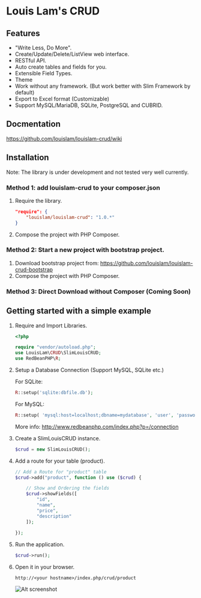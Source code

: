 # Louis Lam's CRUD

## Features
* "Write Less, Do More". 
* Create/Update/Delete/ListView web interface.
* RESTful API.
* Auto create tables and fields for you.
* Extensible Field Types.
* Theme
* Work without any framework. (But work better with Slim Framework by default)
* Export to Excel format (Customizable)
* Support MySQL/MariaDB, SQLite, PostgreSQL and CUBRID.


## Docmentation

https://github.com/louislam/louislam-crud/wiki

## Installation

Note: The library is under development and not tested very well currently. 

### Method 1: add louislam-crud to your composer.json

1. Require the library.
    ```json
    "require": {
        "louislam/louislam-crud": "1.0.*"
    }
    ```
    
1. Compose the project with PHP Composer.

### Method 2: Start a new project with bootstrap project.

1. Download bootstrap project from: https://github.com/louislam/louislam-crud-bootstrap
1. Compose the project with PHP Composer.

### Method 3: Direct Download without Composer (Coming Soon)

## Getting started with a simple example
1. Require and Import Libraries.
    ```php
    <?php
    
    require "vendor/autoload.php";
    use LouisLam\CRUD\SlimLouisCRUD;
    use RedBeanPHP\R;
    ```

1. Setup a Database Connection (Support MySQL, SQLite etc.)

    For SQLite:

    ```php
    R::setup('sqlite:dbfile.db');
    ```
    
    For MySQL:

    ```php
    R::setup( 'mysql:host=localhost;dbname=mydatabase', 'user', 'password' );
    ```
    
    More info: http://www.redbeanphp.com/index.php?p=/connection


1. Create a SlimLouisCRUD instance.
    ```php
    $crud = new SlimLouisCRUD();
    ```
1. Add a route for your table (product).
    ```php
    // Add a Route for "product" table
    $crud->add("product", function () use ($crud) {
    
        // Show and Ordering the fields
        $crud->showFields([
            "id", 
            "name", 
            "price", 
            "description"
        ]);
        
    });
    ```
    
5. Run the application. 
    ```php
    $crud->run();
    ```
    
6. Open it in your browser.
   ```
   http://<your hostname>/index.php/crud/product
   ```
    ![Alt screenshot](http://i.imgur.com/c3rl7zr.png)
    
